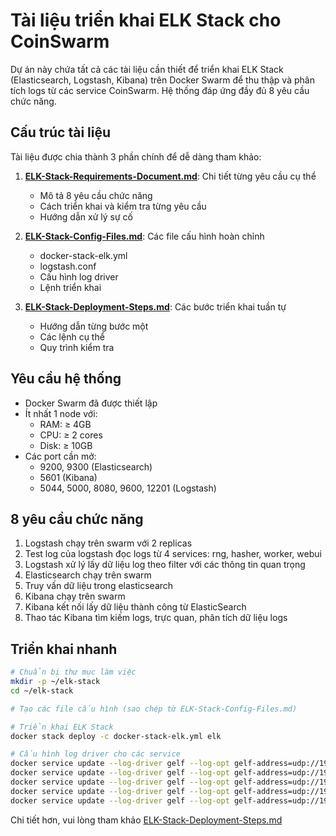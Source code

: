 # Tài liệu triển khai ELK Stack cho CoinSwarm

Dự án này chứa tất cả các tài liệu cần thiết để triển khai ELK Stack (Elasticsearch, Logstash, Kibana) trên Docker Swarm để thu thập và phân tích logs từ các service CoinSwarm. Hệ thống đáp ứng đầy đủ 8 yêu cầu chức năng.

## Cấu trúc tài liệu

Tài liệu được chia thành 3 phần chính để dễ dàng tham khảo:

1. **[ELK-Stack-Requirements-Document.md](ELK-Stack-Requirements-Document.md)**: Chi tiết từng yêu cầu cụ thể
   - Mô tả 8 yêu cầu chức năng
   - Cách triển khai và kiểm tra từng yêu cầu
   - Hướng dẫn xử lý sự cố

2. **[ELK-Stack-Config-Files.md](ELK-Stack-Config-Files.md)**: Các file cấu hình hoàn chỉnh
   - docker-stack-elk.yml
   - logstash.conf
   - Cấu hình log driver
   - Lệnh triển khai

3. **[ELK-Stack-Deployment-Steps.md](ELK-Stack-Deployment-Steps.md)**: Các bước triển khai tuần tự
   - Hướng dẫn từng bước một
   - Các lệnh cụ thể
   - Quy trình kiểm tra

## Yêu cầu hệ thống

- Docker Swarm đã được thiết lập
- Ít nhất 1 node với:
  - RAM: ≥ 4GB
  - CPU: ≥ 2 cores
  - Disk: ≥ 10GB
- Các port cần mở:
  - 9200, 9300 (Elasticsearch)
  - 5601 (Kibana)
  - 5044, 5000, 8080, 9600, 12201 (Logstash)

## 8 yêu cầu chức năng

1. Logstash chạy trên swarm với 2 replicas
2. Test log của logstash đọc logs từ 4 services: rng, hasher, worker, webui
3. Logstash xử lý lấy dữ liệu log theo filter với các thông tin quan trọng
4. Elasticsearch chạy trên swarm
5. Truy vấn dữ liệu trong elasticsearch
6. Kibana chạy trên swarm
7. Kibana kết nối lấy dữ liệu thành công từ ElasticSearch
8. Thao tác Kibana tìm kiếm logs, trực quan, phân tích dữ liệu logs

## Triển khai nhanh

```bash
# Chuẩn bị thư mục làm việc
mkdir -p ~/elk-stack
cd ~/elk-stack

# Tạo các file cấu hình (sao chép từ ELK-Stack-Config-Files.md)

# Triển khai ELK Stack
docker stack deploy -c docker-stack-elk.yml elk

# Cấu hình log driver cho các service
docker service update --log-driver gelf --log-opt gelf-address=udp://192.168.186.101:12201 redis
docker service update --log-driver gelf --log-opt gelf-address=udp://192.168.186.101:12201 rng
docker service update --log-driver gelf --log-opt gelf-address=udp://192.168.186.101:12201 hasher
docker service update --log-driver gelf --log-opt gelf-address=udp://192.168.186.101:12201 worker
docker service update --log-driver gelf --log-opt gelf-address=udp://192.168.186.101:12201 webui
```

Chi tiết hơn, vui lòng tham khảo [ELK-Stack-Deployment-Steps.md](ELK-Stack-Deployment-Steps.md)